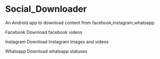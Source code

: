 # Social_Downloader
An Android app to download content from facebook,instagram,whatsapp.

Facebook
Download facebook videos

Instagram
Download Instagram images and videos

Whatsapp
Download whatsapp statuses

